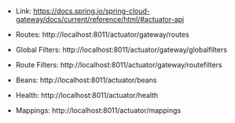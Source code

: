 #

- Link: https://docs.spring.io/spring-cloud-gateway/docs/current/reference/html/#actuator-api

- Routes: http://localhost:8011/actuator/gateway/routes

- Global Filters: http://localhost:8011/actuator/gateway/globalfilters

- Route Filters: http://localhost:8011/actuator/gateway/routefilters

- Beans: http://localhost:8011/actuator/beans

- Health: http://localhost:8011/actuator/health

- Mappings: http://localhost:8011/actuator/mappings




